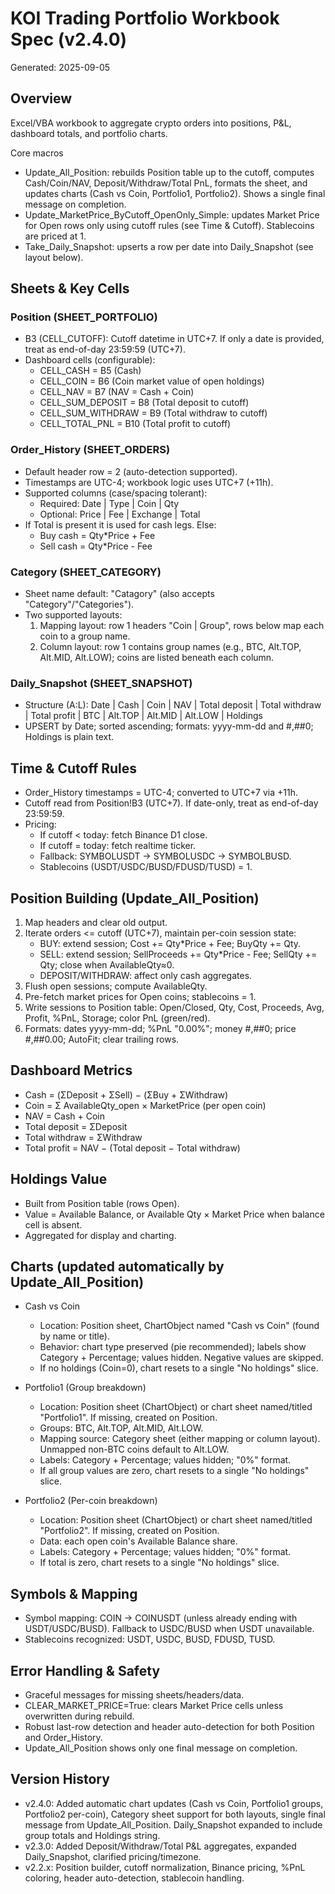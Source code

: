 # KOI Trading Portfolio Workbook Spec (v2.4.0)
Generated: 2025-09-05

## Overview
Excel/VBA workbook to aggregate crypto orders into positions, P&L, dashboard totals, and portfolio charts.

Core macros
- Update_All_Position: rebuilds Position table up to the cutoff, computes Cash/Coin/NAV, Deposit/Withdraw/Total PnL, formats the sheet, and updates charts (Cash vs Coin, Portfolio1, Portfolio2). Shows a single final message on completion.
- Update_MarketPrice_ByCutoff_OpenOnly_Simple: updates Market Price for Open rows only using cutoff rules (see Time & Cutoff). Stablecoins are priced at 1.
- Take_Daily_Snapshot: upserts a row per date into Daily_Snapshot (see layout below).

## Sheets & Key Cells
### Position (SHEET_PORTFOLIO)
- B3 (CELL_CUTOFF): Cutoff datetime in UTC+7. If only a date is provided, treat as end-of-day 23:59:59 (UTC+7).
- Dashboard cells (configurable):
  - CELL_CASH = B5 (Cash)
  - CELL_COIN = B6 (Coin market value of open holdings)
  - CELL_NAV  = B7 (NAV = Cash + Coin)
  - CELL_SUM_DEPOSIT  = B8 (Total deposit to cutoff)
  - CELL_SUM_WITHDRAW = B9 (Total withdraw to cutoff)
  - CELL_TOTAL_PNL    = B10 (Total profit to cutoff)

### Order_History (SHEET_ORDERS)
- Default header row = 2 (auto-detection supported).
- Timestamps are UTC-4; workbook logic uses UTC+7 (+11h).
- Supported columns (case/spacing tolerant):
  - Required: Date | Type | Coin | Qty
  - Optional: Price | Fee | Exchange | Total
- If Total is present it is used for cash legs. Else:
  - Buy cash  = Qty*Price + Fee
  - Sell cash = Qty*Price - Fee

### Category (SHEET_CATEGORY)
- Sheet name default: "Catagory" (also accepts "Category"/"Categories").
- Two supported layouts:
  1) Mapping layout: row 1 headers "Coin | Group", rows below map each coin to a group name.
  2) Column layout: row 1 contains group names (e.g., BTC, Alt.TOP, Alt.MID, Alt.LOW); coins are listed beneath each column.

### Daily_Snapshot (SHEET_SNAPSHOT)
- Structure (A:L): Date | Cash | Coin | NAV | Total deposit | Total withdraw | Total profit | BTC | Alt.TOP | Alt.MID | Alt.LOW | Holdings
- UPSERT by Date; sorted ascending; formats: yyyy-mm-dd and #,##0; Holdings is plain text.

## Time & Cutoff Rules
- Order_History timestamps = UTC-4; converted to UTC+7 via +11h.
- Cutoff read from Position!B3 (UTC+7). If date-only, treat as end-of-day 23:59:59.
- Pricing:
  - If cutoff < today: fetch Binance D1 close.
  - If cutoff = today: fetch realtime ticker.
  - Fallback: SYMBOLUSDT -> SYMBOLUSDC -> SYMBOLBUSD.
  - Stablecoins (USDT/USDC/BUSD/FDUSD/TUSD) = 1.

## Position Building (Update_All_Position)
1) Map headers and clear old output.
2) Iterate orders <= cutoff (UTC+7), maintain per-coin session state:
   - BUY: extend session; Cost += Qty*Price + Fee; BuyQty += Qty.
   - SELL: extend session; SellProceeds += Qty*Price - Fee; SellQty += Qty; close when AvailableQty≈0.
   - DEPOSIT/WITHDRAW: affect only cash aggregates.
3) Flush open sessions; compute AvailableQty.
4) Pre-fetch market prices for Open coins; stablecoins = 1.
5) Write sessions to Position table: Open/Closed, Qty, Cost, Proceeds, Avg, Profit, %PnL, Storage; color PnL (green/red).
6) Formats: dates yyyy-mm-dd; %PnL "0.00%"; money #,##0; price #,##0.00; AutoFit; clear trailing rows.

## Dashboard Metrics
- Cash = (ΣDeposit + ΣSell) − (ΣBuy + ΣWithdraw)
- Coin = Σ AvailableQty_open × MarketPrice (per open coin)
- NAV  = Cash + Coin
- Total deposit = ΣDeposit
- Total withdraw = ΣWithdraw
- Total profit   = NAV − (Total deposit − Total withdraw)

## Holdings Value
- Built from Position table (rows Open).
- Value = Available Balance, or Available Qty × Market Price when balance cell is absent.
- Aggregated for display and charting.

## Charts (updated automatically by Update_All_Position)
- Cash vs Coin
  - Location: Position sheet, ChartObject named "Cash vs Coin" (found by name or title).
  - Behavior: chart type preserved (pie recommended); labels show Category + Percentage; values hidden. Negative values are skipped.
  - If no holdings (Coin=0), chart resets to a single "No holdings" slice.

- Portfolio1 (Group breakdown)
  - Location: Position sheet (ChartObject) or chart sheet named/titled "Portfolio1". If missing, created on Position.
  - Groups: BTC, Alt.TOP, Alt.MID, Alt.LOW.
  - Mapping source: Category sheet (either mapping or column layout). Unmapped non-BTC coins default to Alt.LOW.
  - Labels: Category + Percentage; values hidden; "0%" format.
  - If all group values are zero, chart resets to a single "No holdings" slice.

- Portfolio2 (Per-coin breakdown)
  - Location: Position sheet (ChartObject) or chart sheet named/titled "Portfolio2". If missing, created on Position.
  - Data: each open coin's Available Balance share.
  - Labels: Category + Percentage; values hidden; "0%" format.
  - If total is zero, chart resets to a single "No holdings" slice.

## Symbols & Mapping
- Symbol mapping: COIN -> COINUSDT (unless already ending with USDT/USDC/BUSD). Fallback to USDC/BUSD when USDT unavailable.
- Stablecoins recognized: USDT, USDC, BUSD, FDUSD, TUSD.

## Error Handling & Safety
- Graceful messages for missing sheets/headers/data.
- CLEAR_MARKET_PRICE=True: clears Market Price cells unless overwritten during rebuild.
- Robust last-row detection and header auto-detection for both Position and Order_History.
- Update_All_Position shows only one final message on completion.

## Version History
- v2.4.0: Added automatic chart updates (Cash vs Coin, Portfolio1 groups, Portfolio2 per-coin), Category sheet support for both layouts, single final message from Update_All_Position. Daily_Snapshot expanded to include group totals and Holdings string.
- v2.3.0: Added Deposit/Withdraw/Total P&L aggregates, expanded Daily_Snapshot, clarified pricing/timezone.
- v2.2.x: Position builder, cutoff normalization, Binance pricing, %PnL coloring, header auto-detection, stablecoin handling.

